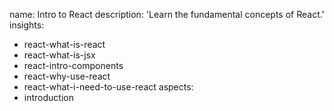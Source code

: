 name: Intro to React
description: 'Learn the fundamental concepts of React.'
insights:
  - react-what-is-react
  - react-what-is-jsx
  - react-intro-components
  - react-why-use-react
  - react-what-i-need-to-use-react
aspects:
  - introduction
 
